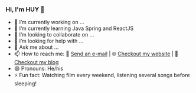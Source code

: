
### Hi, I'm HUY 👋

 - 🔭 I’m currently working on ...
 - 🌱 I’m currently learning Java Spring and ReactJS 
 - 👯 I’m looking to collaborate on ...
 - 🤔 I’m looking for help with ...
 - 💬 Ask me about ...
 - 📫 How to reach me: :e-mail: <a href="mailto:ngohuy99bn@gmail.com">Send an e-mail</a> | :globe_with_meridians: <a href="https://huynd.me">Checkout my website</a> | :memo: <a href="https://huynd.me/blog">Checkout my blog</a>
- 😄 Pronouns: He/his
- ⚡ Fun fact: Watching film every weekend, listening several songs before sleeping!


